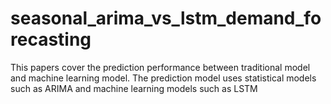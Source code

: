 # seasonal_arima_vs_lstm_demand_forecasting
This papers cover the prediction performance between traditional model and machine learning model. The prediction model uses statistical models such as ARIMA and machine learning models such as LSTM

